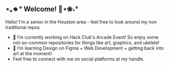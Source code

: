 ## ⋆｡𖦹 ° Welcome! 🐚⋆❀˖°

<!--
**se1yu/se1yu** is a ✨ _special_ ✨ repository because its `README.md` (this file) appears on your GitHub profile.

Here are some ideas to get you started:

- 🔭 I’m currently working on ...
- 🌱 I’m currently learning ...
- 👯 I’m looking to collaborate on ...
- 🤔 I’m looking for help with ...
- 💬 Ask me about ...
- 📫 How to reach me: ...
- 😄 Pronouns: ...
- ⚡ Fun fact: ...
-->
Hello! I'm a senior in the Houston area - feel free to look around my non traditional repos
- 🔭 I’m currently working on Hack Club's Arcade Event! So enjoy some not-so-common repositories for things like art, graphics, and ukelele!
- 🌱 I’m learning Design on Figma + Web Development + getting back into art at the moment!
- Feel free to connect with me on social platforms at my handle.
